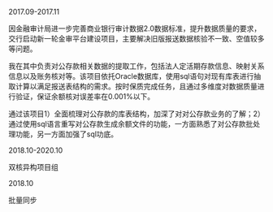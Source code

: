 2017.09-2017.11

因金融审计局进一步完善商业银行审计数据2.0数据标准，提升数据质量的要求，交行启动新一轮金审平台建设项目，主要解决旧版报送数据核验不一致、空值较多等问题。

我在其中负责对公存款相关数据的提取工作，包括法人定活期存款信息、映射关系信息以及账务核对等。该项目依托Oracle数据库，使用sql语句对现有库表进行抽取计算以满足报送表结构的需求。按时保质完成任务，且通过多维度对数据质量进行验证，保证余额核对误差率在0.001%以下。

通过该项目1）全面梳理对公存款的库表结构，加深了对对公存款业务的了解；2）通过使用sql语言重写对公存款生成余额文件的功能，一方面熟悉了对公存款批处理功能，另一方面加强了sql功底。

2018.10-2020.10

双核异构项目组

2018.10

批量同步